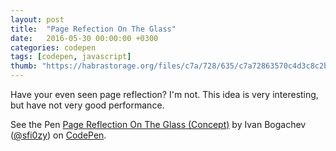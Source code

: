 ```yaml
---
layout: post
title:  "Page Refection On The Glass"
date:   2016-05-30 00:00:00 +0300
categories: codepen
tags: [codepen, javascript]
thumb: "https://habrastorage.org/files/c7a/728/635/c7a72863570c4d3c8c2b0dd23253cf2b.png"
---
```


Have your even seen page reflection? I'm not. This idea is very interesting, but have not very good performance.

<p data-height="426" data-theme-id="light" data-slug-hash="WxNWZe" data-default-tab="result" data-user="sfi0zy" data-embed-version="2" class="codepen">See the Pen <a href="http://codepen.io/sfi0zy/pen/WxNWZe/">Page Reflection On The Glass (Concept)</a> by Ivan Bogachev (<a href="http://codepen.io/sfi0zy">@sfi0zy</a>) on <a href="http://codepen.io">CodePen</a>.</p>
<script async src="//assets.codepen.io/assets/embed/ei.js"></script>

[demo-on-codepen]: http://codepen.io/sfi0zy/pen/WxNWZe

